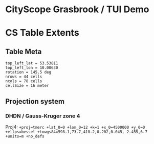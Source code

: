 # CityScope Grasbrook / TUI Demo 

# CS Table Extents 

## Table Meta
```
top_left_lat = 53.53811
top_left_lon = 10.00630
rotation = 145.5 deg
nrows = 44 cells
ncols = 78 cells
cellSize = 16 meter
```

## Projection system
### DHDN / Gauss-Kruger zone 4
Proj4: `+proj=tmerc +lat_0=0 +lon_0=12 +k=1 +x_0=4500000 +y_0=0 +ellps=bessel +towgs84=598.1,73.7,418.2,0.202,0.045,-2.455,6.7 +units=m +no_defs`

